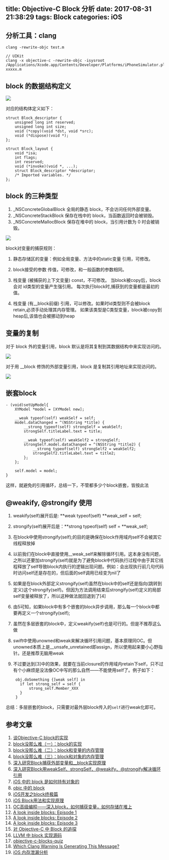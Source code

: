 title: Objective-C Block 分析
date: 2017-08-31 21:38:29
tags: Block
categories: iOS
---

## 分析工具：clang

```
clang -rewrite-objc test.m

// UIKit
clang -x objective-c -rewrite-objc -isysroot /Applications/Xcode.app/Contents/Developer/Platforms/iPhoneSimulator.platform/Developer/SDKs/iPhoneSimulator.sdk xxxxx.m
```

## block 的数据结构定义

![](http://blog.devtang.com/images/block-struct.jpg)



对应的结构体定义如下：

```
struct Block_descriptor {
    unsigned long int reserved;
    unsigned long int size;
    void (*copy)(void *dst, void *src);
    void (*dispose)(void *);
};

struct Block_layout {
    void *isa;
    int flags;
    int reserved;
    void (*invoke)(void *, ...);
    struct Block_descriptor *descriptor;
    /* Imported variables. */
};
```

## block 的三种类型

1. _NSConcreteGlobalBlock 全局的静态 block，不会访问任何外部变量。
2. _NSConcreteStackBlock 保存在栈中的 block，当函数返回时会被销毁。
3. _NSConcreteMallocBlock 保存在堆中的 block，当引用计数为 0 时会被销毁。

![](http://file.blog.chaosky.tech/1155481-5436194b4c0899b8.png)

block对变量的捕获规则：

1. 静态存储区的变量：例如全局变量、方法中的static变量
	引用，可修改。

2. block接受的参数
	传值，可修改，和一般函数的参数相同。

3. 栈变量 (被捕获的上下文变量)
	const，不可修改。 当block被copy后，block会对 id类型的变量产生强引用。
	每次执行block时,捕获到的变量都是最初的值。

4. 栈变量 (有__block前缀)
	引用，可以修改。如果时id类型则不会被block retain,必须手动处理其内存管理。
	如果该类型是C类型变量，block被copy到heap后,该值也会被挪动到heap

## 变量的复制

对于 block 外的变量引用，block 默认是将其复制到其数据结构中来实现访问的。

![](http://blog.devtang.com/images/block-capture-1.jpg)

对于用 __block 修饰的外部变量引用，block 是复制其引用地址来实现访问的。

![](http://blog.devtang.com/images/block-capture-2.jpg)

## 嵌套block

```
- (void)setUpModel{
    XYModel *model = [XYModel new];

    __weak typeof(self) weakSelf = self;
    model.dataChanged = ^(NSString *title) {
        __strong typeof(self) strongSelf = weakSelf;
        strongSelf.titleLabel.text = title;

        __weak typeof(self) weakSelf2 = strongSelf;
        strongSelf.model.dataChanged = ^(NSString *title2) {
            __strong typeof(self) strongSelf2 = weakSelf2;
            strongSelf2.titleLabel.text = title2;
        };
    };

    self.model = model;
}
```

这样，就避免的引用循环，总结一下，不管都多少个block嵌套，皆按此法

## @weakify, @strongify 使用

<script src="https://gist.github.com/xwal/041628148019749e13f49756010eea94.js"></script>

1. weakify(self)展开后是: **weak typeof(self) **weak_self = self;

2. strongify(self)展开后是：**strong typeof(self) self = **weak_self;

3. 在block中使用strongify(self);的目的是确保在block作用域内self不会被其它线程释放掉

4. 以前我们在block中直接使用__weak_self来解除循环引用。这本身没有问题，之所以还要加strongify(self)就是为了避免block中代码执行过程中由于其它线程释放了self导致block内执行的逻辑出现问题。例如：会出现执行前几句代码时访问self还是存在的，但后面的self调用已经变为nil了

5. 如果是在block外部定义strongify(self)虽然在block中的self还是指向(跳转到定义)这个strongify(self)。但因为方法调用结束后strongify(self)定义的局部self变量被释放了，所以这种做法就回退到了[4]

6. 由5可知，如果block中有多个嵌套的block异步调用，那么每一个block中都要再定义一个strongify(self);

7. 虽然在多层嵌套的block中，定义weakify(self)也是可行的。但是不推荐这么做

8. swift中使用unowned和weak来解决循环引用问题，基本原理同OC。但unowned本质上是__unsafe_unretained即assign，所以使用起来要小心野指针。还是推荐无脑用weak

9. 不过要达到[3]中的效果，就要在当前closure的作用域内retain下self，只不过有个小麻烦是没法像OC中写的那么自然——不能使用self了。例子如下：

   ```
    obj.doSomething {[weak self] in
      if let strong_self = self {
          strong_self.Member_XXX
      }
    }
   ```

总结：多层嵌套的block，只需要对最外层block传入的`self`进行weak化即可。

## 参考文章

1. [谈Objective-C block的实现](http://blog.devtang.com/2013/07/28/a-look-inside-blocks/)
2. [ block没那么难（一）：block的实现](https://www.zybuluo.com/MicroCai/note/51116)
3. [ block没那么难（二）：block和变量的内存管理](https://www.zybuluo.com/MicroCai/note/57603)
4. [ block没那么难（三）：block和对象的内存管理](https://www.zybuluo.com/MicroCai/note/58470)
5. [深入研究Block捕获外部变量和__block实现原理](http://www.jianshu.com/p/ee9756f3d5f6#)
6. [深入研究Block用weakSelf、strongSelf、@weakify、@strongify解决循环引用](http://www.jianshu.com/p/701da54bd78c)
7. [iOS 中的 block 是如何持有对象的](http://draveness.me/block-retain-object.html)
8. [objc 中的 block](http://blog.ibireme.com/2013/11/27/objc-block/)
9. [iOS开发之block终极篇](http://www.90159.com/2015/08/04/ios-block-ultimate/)
10. [iOS Block用法和实现原理](http://www.wangjiawen.com/ios/ios-block-usage-and-implementation)
11. [OC高级编程——深入block，如何捕获变量，如何存储在堆上](http://www.cnblogs.com/iOS-mt/p/4227336.html)
12. [A look inside blocks: Episode 1](http://www.galloway.me.uk/2012/10/a-look-inside-blocks-episode-1/)
13. [A look inside blocks: Episode 2](http://www.galloway.me.uk/2012/10/a-look-inside-blocks-episode-2/)
14. [A look inside blocks: Episode 3](http://www.galloway.me.uk/2013/05/a-look-inside-blocks-episode-3-block-copy/)
15. [对 Objective-C 中 Block 的追探](http://www.cnblogs.com/biosli/archive/2013/05/29/iOS_Objective-C_Block.html)
16. [LLVM 中 block 实现源码](https://opensource.apple.com/source/libclosure/libclosure-63/)
17. [objective-c-blocks-quiz](http://blog.parse.com/2013/02/05/objective-c-blocks-quiz/)
18. [Which Clang Warning Is Generating This Message?](http://fuckingclangwarnings.com)
19. [iOS 内存泄漏分析](http://www.jianshu.com/p/bc15591784ce)

